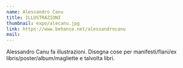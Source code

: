 ```yaml
---
name: Alessandro Canu
title: ILLUSTRAZIONI
thumbnail: expo/alecanu.jpg
link: https://www.behance.net/alessandrocanu
mail:
---
```


Alessandro Canu fa illustrazioni. Disegna cose per manifesti/flani/ex libris/poster/album/magliette e talvolta libri.
